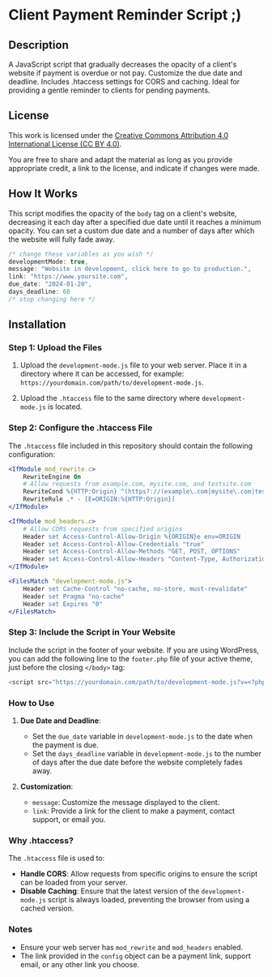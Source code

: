 # Client Payment Reminder Script ;)
## Description
A JavaScript script that gradually decreases the opacity of a client's website if payment is overdue or not pay. Customize the due date and deadline. Includes .htaccess settings for CORS and caching. Ideal for providing a gentle reminder to clients for pending payments.

## License

This work is licensed under the [Creative Commons Attribution 4.0 International License (CC BY 4.0)](https://creativecommons.org/licenses/by/4.0/).

You are free to share and adapt the material as long as you provide appropriate credit, a link to the license, and indicate if changes were made.

## How It Works

This script modifies the opacity of the `body` tag on a client's website, decreasing it each day after a specified due date until it reaches a minimum opacity. You can set a custom due date and a number of days after which the website will fully fade away.

```javascript
/* change these variables as you wish */
developmentMode: true,
message: "Website in development, click here to go to production.",
link: "https://www.yoursite.com",
due_date: "2024-01-20",
days_deadline: 60
/* stop changing here */
```

## Installation

### Step 1: Upload the Files

1. Upload the `development-mode.js` file to your web server. Place it in a directory where it can be accessed, for example: `https://yourdomain.com/path/to/development-mode.js`.

2. Upload the `.htaccess` file to the same directory where `development-mode.js` is located.

### Step 2: Configure the .htaccess File

The `.htaccess` file included in this repository should contain the following configuration:

```apache
<IfModule mod_rewrite.c>
    RewriteEngine On
    # Allow requests from example.com, mysite.com, and testsite.com
    RewriteCond %{HTTP:Origin} ^(https?://(example\.com|mysite\.com|testsite\.com))$
    RewriteRule .* - [E=ORIGIN:%{HTTP:Origin}]
</IfModule>

<IfModule mod_headers.c>
    # Allow CORS requests from specified origins
    Header set Access-Control-Allow-Origin %{ORIGIN}e env=ORIGIN
    Header set Access-Control-Allow-Credentials "true"
    Header set Access-Control-Allow-Methods "GET, POST, OPTIONS"
    Header set Access-Control-Allow-Headers "Content-Type, Authorization"
</IfModule>

<FilesMatch "development-mode.js">
    Header set Cache-Control "no-cache, no-store, must-revalidate"
    Header set Pragma "no-cache"
    Header set Expires "0"
</FilesMatch>
```

### Step 3: Include the Script in Your Website

Include the script in the footer of your website. If you are using WordPress, you can add the following line to the `footer.php` file of your active theme, just before the closing `</body>` tag:

```php
<script src="https://yourdomain.com/path/to/development-mode.js?v=<?php echo time(); ?>"></script>
```

### How to Use

1. **Due Date and Deadline**: 
   - Set the `due_date` variable in `development-mode.js` to the date when the payment is due.
   - Set the `days_deadline` variable in `development-mode.js` to the number of days after the due date before the website completely fades away.

2. **Customization**:
   - `message`: Customize the message displayed to the client.
   - `link`: Provide a link for the client to make a payment, contact support, or email you.

### Why .htaccess?

The `.htaccess` file is used to:
- **Handle CORS**: Allow requests from specific origins to ensure the script can be loaded from your server.
- **Disable Caching**: Ensure that the latest version of the `development-mode.js` script is always loaded, preventing the browser from using a cached version.

### Notes

- Ensure your web server has `mod_rewrite` and `mod_headers` enabled.
- The link provided in the `config` object can be a payment link, support email, or any other link you choose.
